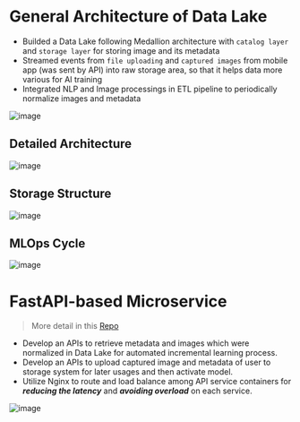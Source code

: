 # General Architecture of Data Lake

- Builded a Data Lake following Medallion architecture with `catalog layer` and `storage layer` for storing image and its metadata
- Streamed events from `file uploading` and `captured images` from mobile app (was sent by API) into raw storage area, so that it helps data more various for AI training
- Integrated NLP and Image processings in ETL pipeline to periodically normalize images and metadata

![image](https://github.com/user-attachments/assets/923a659b-0401-4c68-a28b-704d6db14098)


## Detailed Architecture

![image](https://github.com/user-attachments/assets/64b1f8b2-22ce-4cdd-ac63-c8855883fbe0)

## Storage Structure

![image](https://github.com/user-attachments/assets/89c2aa4f-47a4-415e-a252-19f46bd7f3ef)

## MLOps Cycle

![image](https://github.com/user-attachments/assets/8c400e4c-48c5-4352-aa71-e2a4990cea85)

# FastAPI-based Microservice

> More detail in this [Repo](https://github.com/Narius2030/FastAPI-Microservice-IMCP.git)

- Develop an APIs to retrieve metadata and images which were normalized in Data Lake for automated incremental learning process.
- Develop an APIs to upload captured image and metadata of user to storage system for later usages and then activate model.
- Utilize Nginx to route and load balance among API service containers for **_reducing the latency_** and **_avoiding overload_** on each service.

![image](https://github.com/user-attachments/assets/11163700-dade-444e-8b19-d97bb7083237)


